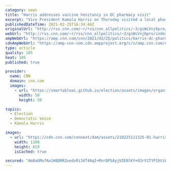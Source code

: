 ```yaml
---
category: news
title: "Harris addresses vaccine hesitancy in DC pharmacy visit"
excerpt: "Vice President Kamala Harris on Thursday visited a local pharmacy in Washington, DC, to highlight the Biden administration's retail pharmacy vaccination program and combat vaccine hesitancy.\n    \n"
publishedDateTime: 2021-02-25T16:34:46Z
originalUrl: "http://rss.cnn.com/~r/rss/cnn_allpolitics/~3/gsWiVnj6pro/index.html"
webUrl: "http://rss.cnn.com/~r/rss/cnn_allpolitics/~3/gsWiVnj6pro/index.html"
ampWebUrl: "https://amp.cnn.com/cnn/2021/02/25/politics/harris-dc-pharmacy/index.html"
cdnAmpWebUrl: "https://amp-cnn-com.cdn.ampproject.org/c/s/amp.cnn.com/cnn/2021/02/25/politics/harris-dc-pharmacy/index.html"
type: article
quality: 185
heat: 185
published: true

provider:
  name: CNN
  domain: cnn.com
  images:
    - url: "https://smartableai.github.io/election/assets/images/organizations/cnn.com-50x50.jpg"
      width: 50
      height: 50

topics:
  - Election
  - Democratic Voice
  - Kamala Harris

images:
  - url: "https://cdn.cnn.com/cnnnext/dam/assets/210225111325-01-harris-pharmacy-vaccines-0225-super-tease.jpg"
    width: 1100
    height: 619
    isCached: true

secured: "Am8aGMufAa1H8DRR2xedvRi34T4AqI+RnrDPSAyjUIE8lKY+O3rV1TYP1hViBKkRRRZnL3V1gfWMUt2jPZ2HEPDqu1uJ/U+zsbIBj03JHmY6oSZRxKlncdr3fDl48eXDQ1ExM4wv9d++KRYdrrrZWI+pmMwEEfrthR0S1o3WNH11OUEf7WPvOU4/9JaZcIXjwDZcZ0/AlGoDrJ/OP4o8kkY2iOsWHzggIfDW1TOSqMYL9eC1G+mxWgtxHfzM3PjlcXsKFv5tO+H32+QrH8xfbFeIz9CrFo8KTtAjrarriGnEqgq2yFXaWQoo+W70vl6D5NM7uOJY4anvIfyJfVnUg5AVnmZ+aYic4x/rr2/vvEk=;EVRqU9KCI9WADV7ngQJXmQ=="
---
```


